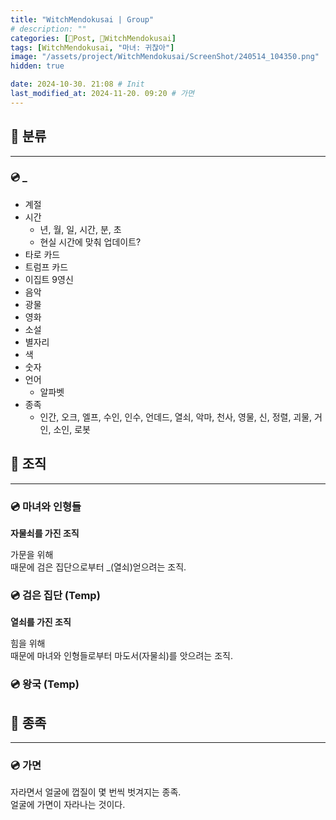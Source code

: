 ```yaml
---
title: "WitchMendokusai | Group"
# description: ""
categories: [📀Post, 🥥WitchMendokusai]
tags: [WitchMendokusai, "마녀: 귀찮아"]
image: "/assets/project/WitchMendokusai/ScreenShot/240514_104350.png"
hidden: true

date: 2024-10-30. 21:08 # Init
last_modified_at: 2024-11-20. 09:20 # 가면
---
```


## 📀 분류

---

### 💿 _

- 계절
- 시간
  - 년, 월, 일, 시간, 분, 초
  - 현실 시간에 맞춰 업데이트?
- 타로 카드
- 트럼프 카드
- 이집트 9영신
- 음악
- 광물
- 영화
- 소설
- 별자리
- 색
- 숫자
- 언어
  - 알파벳
- 종족
  - 인간, 오크, 엘프, 수인, 인수, 언데드, 열쇠, 악마, 천사, 영물, 신, 정렬, 괴물, 거인, 소인, 로봇

## 📀 조직

---

### 💿 마녀와 인형들

**자물쇠를 가진 조직**  

가문을 위해  
때문에 검은 집단으로부터 _(열쇠)얻으려는 조직.  

### 💿 검은 집단 (Temp)

**열쇠를 가진 조직**  

힘을 위해  
때문에 마녀와 인형들로부터 마도서(자물쇠)를 앗으려는 조직.  

### 💿 왕국 (Temp)

## 📀 종족

---

### 💿 가면

자라면서 얼굴에 껍질이 몇 번씩 벗겨지는 종족.  
얼굴에 가면이 자라나는 것이다.  
